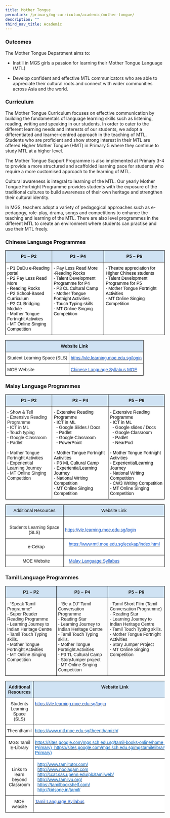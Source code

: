 ```yaml
---
title: Mother Tongue
permalink: /primary/mg-curriculum/academic/mother-tongue/
description: ""
third_nav_title: Academic
---
```

### Outcomes

The Mother Tongue Department aims to: 

*   Instill in MGS girls a passion for learning their Mother Tongue Language (MTL) 
    
*   Develop confident and effective MTL communicators who are able to appreciate their cultural roots and connect with wider communities across Asia and the world. 
    

### Curriculum

The Mother Tongue Curriculum focuses on effective communication by building the fundamentals of language learning skills such as listening, reading, writing and speaking in our students. In order to cater to the different learning needs and interests of our students, we adopt a differentiated and learner-centred approach in the teaching of MTL. Students who are proficient and show strong interest in their MTL are offered Higher Mother Tongue (HMT) in Primary 5 where they continue to study MTL at a higher level. 

The Mother Tongue Support Programme is also implemented at Primary 3-4 to provide a more structured and scaffolded learning pace for students who require a more customised approach to the learning of MTL.

Cultural awareness is integral to learning of the MTL. Our yearly Mother Tongue Fortnight Programme provides students with the exposure of the traditional cultures to build awareness of their own heritage and strengthen their cultural identity. 

In MGS, teachers adopt a variety of pedagogical approaches such as e-pedagogy, role-play, drama, songs and competitions to enhance the teaching and learning of the MTL. There are also level programmes in the different MTL to create an environment where students can practise and use their MTL freely.

### Chinese Language Programmes

<style type="text/css">
.tg  {border-collapse:collapse;border-spacing:0;}
.tg td{border-color:black;border-style:solid;border-width:1px;font-family:Arial, sans-serif;font-size:14px;
  overflow:hidden;padding:10px 5px;word-break:normal;}
.tg th{border-color:black;border-style:solid;border-width:1px;font-family:Arial, sans-serif;font-size:14px;
  font-weight:normal;overflow:hidden;padding:10px 5px;word-break:normal;}
.tg .tg-zvks{background-color:#FFF;color:#1A1C1E;text-align:left;vertical-align:top}
.tg .tg-mf0i{background-color:#CFE2F3;color:#1A1C1E;font-weight:bold;text-align:center;vertical-align:top}
</style>
<table class="tg">
<thead>
  <tr>
    <th class="tg-mf0i"><span style="font-weight:700;font-style:normal;text-decoration:none;color:#000;background-color:transparent">P1 – P2</span></th>
    <th class="tg-mf0i"><span style="font-weight:700;font-style:normal;text-decoration:none;color:#000;background-color:transparent">P3 – P4</span></th>
    <th class="tg-mf0i"><span style="font-weight:700;font-style:normal;text-decoration:none;color:#000;background-color:transparent">P5 – P6</span></th>
  </tr>
</thead>
<tbody>
  <tr>
    <td class="tg-zvks"><span style="font-weight:400;font-style:normal;text-decoration:none;color:#000;background-color:transparent">- P1 DuDu e-Reading portal </span><br><span style="font-weight:400;font-style:normal;text-decoration:none;color:#000;background-color:transparent">- P2 Pay Less Read More</span><br><span style="font-weight:400;font-style:normal;text-decoration:none;color:#000;background-color:transparent">- Reading Rocks</span><br><span style="font-weight:400;font-style:normal;text-decoration:none;color:#000;background-color:transparent">- P2 School-Based Curriculum </span><br><span style="font-weight:400;font-style:normal;text-decoration:none;color:#000;background-color:transparent">- P2 CL Bridging Module </span><br><span style="font-weight:400;font-style:normal;text-decoration:none;color:#000;background-color:transparent">- Mother Tongue Fortnight Activities</span><br><span style="font-weight:400;font-style:normal;text-decoration:none;color:#000;background-color:transparent">- MT Online Singing Competition</span></td>
    <td class="tg-zvks"><span style="font-weight:400;font-style:normal;text-decoration:none;color:#000;background-color:transparent">- Pay Less Read More</span><br><span style="font-weight:400;font-style:normal;text-decoration:none;color:#000;background-color:transparent">-Reading Rocks</span><br><span style="font-weight:400;font-style:normal;text-decoration:none;color:#000;background-color:transparent">- Talent Development Programme for P4</span><br><span style="font-weight:400;font-style:normal;text-decoration:none;color:#000;background-color:transparent">- P3 CL Cultural Camp</span><br><span style="font-weight:400;font-style:normal;text-decoration:none;color:#000;background-color:transparent">- Mother Tongue Fortnight Activities</span><br><span style="font-weight:400;font-style:normal;text-decoration:none;color:#000;background-color:transparent">- Touch Typing skills</span><br><span style="font-weight:400;font-style:normal;text-decoration:none;color:#000;background-color:transparent">- MT Online Singing Competition</span><br><span style="font-weight:400;font-style:normal;text-decoration:none;color:#000;background-color:transparent"> </span>	</td>
    <td class="tg-zvks"><span style="font-weight:400;font-style:normal;text-decoration:none;color:#000;background-color:transparent">- Theatre appreciation for Higher Chinese students</span><br><span style="font-weight:400;font-style:normal;text-decoration:none;color:#000;background-color:transparent">- Talent Development Programme for P5</span><br><span style="font-weight:400;font-style:normal;text-decoration:none;color:#000;background-color:transparent">- Mother Tongue Fortnight Activities </span><br><span style="font-weight:400;font-style:normal;text-decoration:none;color:#000;background-color:transparent">- MT Online Singing Competition</span></td>
  </tr>
</tbody>
</table>

<style type="text/css">
.tg  {border-collapse:collapse;border-spacing:0;}
.tg td{border-color:black;border-style:solid;border-width:1px;font-family:Arial, sans-serif;font-size:14px;
  overflow:hidden;padding:10px 5px;word-break:normal;}
.tg th{border-color:black;border-style:solid;border-width:1px;font-family:Arial, sans-serif;font-size:14px;
  font-weight:normal;overflow:hidden;padding:10px 5px;word-break:normal;}
.tg .tg-zvks{background-color:#FFF;color:#1A1C1E;text-align:left;vertical-align:top}
.tg .tg-mf0i{background-color:#CFE2F3;color:#1A1C1E;font-weight:bold;text-align:center;vertical-align:top}
.tg .tg-dm87{background-color:#FFF;color:#15C;text-align:left;text-decoration:underline;vertical-align:top}
</style>
<table class="tg">
<thead>
  <tr>
    <th class="tg-mf0i" colspan="2">Website Link</th>
  </tr>
</thead>
<tbody>
  <tr>
    <td class="tg-zvks">Student Learning Space (SLS)</td>
    <td class="tg-dm87"><a href="https://vle.learning.moe.edu.sg/login"><span style="color:#15C">https://vle.learning.moe.edu.sg/login</span></a></td>
  </tr>
  <tr>
    <td class="tg-zvks">MOE Website</td>
    <td class="tg-dm87"><a href="https://www.moe.gov.sg/-/media/files/primary/chinese-primary-2015.pdf?la=en&hash=A987D4D156E56CE06F4D68B95B3DB8C054F9E52E"><span style="color:#15C">Chinese Language Syllabus MOE</span></a></td>
  </tr>
</tbody>
</table>

### Malay Language Programmes

<style type="text/css">
.tg  {border-collapse:collapse;border-spacing:0;}
.tg td{border-color:black;border-style:solid;border-width:1px;font-family:Arial, sans-serif;font-size:14px;
  overflow:hidden;padding:10px 5px;word-break:normal;}
.tg th{border-color:black;border-style:solid;border-width:1px;font-family:Arial, sans-serif;font-size:14px;
  font-weight:normal;overflow:hidden;padding:10px 5px;word-break:normal;}
.tg .tg-xgeg{background-color:#CFE2F3;font-weight:bold;text-align:center;vertical-align:top}
.tg .tg-ktyi{background-color:#FFF;text-align:left;vertical-align:top}
</style>
<table class="tg">
<thead>
  <tr>
    <th class="tg-xgeg"><span style="font-weight:700;background-color:transparent">P1 – P2</span></th>
    <th class="tg-xgeg"><span style="font-weight:700;background-color:transparent">P3 – P4</span></th>
    <th class="tg-xgeg"><span style="font-weight:700;background-color:transparent">P5 – P6</span></th>
  </tr>
</thead>
<tbody>
  <tr>
    <td class="tg-ktyi"><span style="background-color:transparent">- Show &amp; Tell</span><br><span style="background-color:transparent">- Extensive Reading Programme</span><br><span style="background-color:transparent">- ICT in ML </span><br><span style="background-color:transparent">  - Touch typing</span><br><span style="background-color:transparent">  - Google Classroom</span><br><span style="background-color:transparent">  - Padlet</span><br><br><span style="background-color:transparent">- Mother Tongue Fortnight Activities</span><br><span style="background-color:transparent">- Experiential Learning Journey</span><br><span style="background-color:transparent">- MT Online Singing Competition</span></td>
    <td class="tg-ktyi"><span style="font-weight:400;font-style:normal;text-decoration:none;color:#000;background-color:transparent">- Extensive Reading Programme</span><br><span style="font-weight:400;font-style:normal;text-decoration:none;color:#000;background-color:transparent">- ICT in ML </span><br><span style="font-weight:400;font-style:normal;text-decoration:none;color:#000;background-color:transparent">&nbsp;&nbsp;- Google Slides / Docs</span><br><span style="font-weight:400;font-style:normal;text-decoration:none;color:#000;background-color:transparent">&nbsp;&nbsp;- Padlet</span><br><span style="font-weight:400;font-style:normal;text-decoration:none;color:#000;background-color:transparent">&nbsp;&nbsp;- Google Classroom</span><br><span style="font-weight:400;font-style:normal;text-decoration:none;color:#000;background-color:transparent">&nbsp;&nbsp;- PowerPoint</span><br><br><span style="font-weight:400;font-style:normal;text-decoration:none;color:#000;background-color:transparent">- Mother Tongue Fortnight Activities </span><br><span style="font-weight:400;font-style:normal;text-decoration:none;color:#000;background-color:transparent">- P3 ML Cultural Camp</span><br><span style="font-weight:400;font-style:normal;text-decoration:none;color:#000;background-color:transparent">- ExperientialLearning Journey</span><br><span style="font-weight:400;font-style:normal;text-decoration:none;color:#000;background-color:transparent">- National Writing Competition</span><br><span style="font-weight:400;font-style:normal;text-decoration:none;color:#000;background-color:transparent">- MT Online Singing Competition</span></td>
    <td class="tg-ktyi"><span style="font-weight:400;font-style:normal;text-decoration:none;color:#000;background-color:transparent">- Extensive Reading Programme</span><br><span style="font-weight:400;font-style:normal;text-decoration:none;color:#000;background-color:transparent">- ICT in ML</span><br><span style="font-weight:400;font-style:normal;text-decoration:none;color:#000;background-color:transparent">&nbsp;&nbsp;- Google slides / Docs</span><br><span style="font-weight:400;font-style:normal;text-decoration:none;color:#000;background-color:transparent">&nbsp;&nbsp;- Google Classroom</span><br><span style="font-weight:400;font-style:normal;text-decoration:none;color:#000;background-color:transparent">&nbsp;&nbsp;- Padlet</span><br><span style="font-weight:400;font-style:normal;text-decoration:none;color:#000;background-color:transparent">&nbsp;&nbsp;- NearPod</span><br><br><span style="font-weight:400;font-style:normal;text-decoration:none;color:#000;background-color:transparent">- Mother Tongue Fortnight Activities</span><br><span style="font-weight:400;font-style:normal;text-decoration:none;color:#000;background-color:transparent">- ExperientialLearning Journey</span><br><span style="font-weight:400;font-style:normal;text-decoration:none;color:#000;background-color:transparent">- National Writing Competition</span><br><span style="font-weight:400;font-style:normal;text-decoration:none;color:#000;background-color:transparent">- CW3 Writing Competition</span><br><span style="font-weight:400;font-style:normal;text-decoration:none;color:#000;background-color:transparent">- MT Online Singing Competition</span></td>
  </tr>
</tbody>
</table>

<style type="text/css">
.tg  {border-collapse:collapse;border-spacing:0;}
.tg td{border-color:black;border-style:solid;border-width:1px;font-family:Arial, sans-serif;font-size:14px;
  overflow:hidden;padding:10px 5px;word-break:normal;}
.tg th{border-color:black;border-style:solid;border-width:1px;font-family:Arial, sans-serif;font-size:14px;
  font-weight:normal;overflow:hidden;padding:10px 5px;word-break:normal;}
.tg .tg-a5br{background-color:#CFE2F3;text-align:center;vertical-align:top}
.tg .tg-f4yw{background-color:#FFF;text-align:center;vertical-align:middle}
.tg .tg-zr06{background-color:#FFF;text-align:left;vertical-align:middle}
</style>
<table class="tg">
<thead>
  <tr>
    <th class="tg-a5br"><span style="background-color:#CFE2F3">A</span>dditional Resources<span style="background-color:#CFE2F3"> </span></th>
    <th class="tg-a5br"><span style="background-color:#CFE2F3"> </span>Website Link</th>
  </tr>
</thead>
<tbody>
  <tr>
    <td class="tg-f4yw"> <br>Students Learning Space (SLS)</td>
    <td class="tg-zr06"> <br><a href="https://vle.learning.moe.edu.sg/login"><span style="color:#15C">https://vle.learning.moe.edu.sg/login</span></a> </td>
  </tr>
  <tr>
    <td class="tg-f4yw">&nbsp;&nbsp;&nbsp;e-Cekap<br></td>
    <td class="tg-zr06">&nbsp;&nbsp;&nbsp;<a href="https://www.mtl.moe.edu.sg/ecekap/index.html"><span style="color:#15C">https://www.mtl.moe.edu.sg/ecekap/index.html</span></a><span style="background-color:transparent"> </span>&nbsp;&nbsp;</td>
  </tr>
  <tr>
    <td class="tg-f4yw">&nbsp;&nbsp;&nbsp;MOE Website </td>
    <td class="tg-zr06">&nbsp;&nbsp;&nbsp;<a href="https://www.moe.gov.sg/-/media/files/primary/malay-primary-2015.pdf?la=en&hash=3D78EE4296AEA86D7B640415CFC0C36BCF2C391F"><span style="color:#15C">Malay Language Syllabus</span></a>&nbsp;&nbsp;</td>
  </tr>
</tbody>
</table>

### Tamil Language Programmes

<style type="text/css">
.tg  {border-collapse:collapse;border-spacing:0;}
.tg td{border-color:black;border-style:solid;border-width:1px;font-family:Arial, sans-serif;font-size:14px;
  overflow:hidden;padding:10px 5px;word-break:normal;}
.tg th{border-color:black;border-style:solid;border-width:1px;font-family:Arial, sans-serif;font-size:14px;
  font-weight:normal;overflow:hidden;padding:10px 5px;word-break:normal;}
.tg .tg-xgeg{background-color:#CFE2F3;font-weight:bold;text-align:center;vertical-align:top}
.tg .tg-0lax{text-align:left;vertical-align:top}
</style>
<table class="tg">
<thead>
  <tr>
    <th class="tg-xgeg"><span style="font-weight:700;background-color:transparent">P1 – P2</span></th>
    <th class="tg-xgeg"><span style="font-weight:700;background-color:transparent">P3 – P4</span></th>
    <th class="tg-xgeg"><span style="font-weight:700;background-color:transparent">P5 – P6</span></th>
  </tr>
</thead>
<tbody>
  <tr>
    <td class="tg-0lax"><span style="background-color:transparent">- “Speak Tamil Programme”</span><br><span style="background-color:transparent">- Super Reader Reading Programme </span><br><span style="background-color:transparent">- Learning Journey to Indian Heritage Centre</span><br><span style="background-color:transparent">- Tamil Touch Typing skills.</span><br><span style="background-color:transparent">- Mother Tongue Fortnight Activities </span><br><span style="background-color:transparent">- MT Online Singing Competition</span></td>
    <td class="tg-0lax"><span style="background-color:transparent">- “Be a DJ” Tamil Conversation Programme </span><br><span style="background-color:transparent">- Reading Star</span><br><span style="background-color:transparent">- Learning Journey to Indian Heritage Centre</span><br><span style="background-color:transparent">- Tamil Touch Typing skills.</span><br><span style="background-color:transparent">- Mother Tongue Fortnight Activities</span><br><span style="background-color:transparent">- P3 TL Cultural Camp</span><br><span style="background-color:transparent">- StoryJumper project</span><br><span style="background-color:transparent">- MT Online Singing Competition</span></td>
    <td class="tg-0lax"><span style="background-color:transparent">- Tamil Short Film (Tamil Conversation Programme)</span><br><span style="background-color:transparent">- Reading Star</span><br><span style="background-color:transparent">- Learning Journey to Indian Heritage Centre</span><br><span style="background-color:transparent">- Tamil Touch Typing skills.</span><br><span style="background-color:transparent">- Mother Tongue Fortnight Activities</span><br><span style="background-color:transparent">- Story Jumper Project</span><br><span style="background-color:transparent">- MT Online Singing Competition</span></td>
  </tr>
</tbody>
</table>

<style type="text/css">
.tg  {border-collapse:collapse;border-spacing:0;}
.tg td{border-color:black;border-style:solid;border-width:1px;font-family:Arial, sans-serif;font-size:14px;
  overflow:hidden;padding:10px 5px;word-break:normal;}
.tg th{border-color:black;border-style:solid;border-width:1px;font-family:Arial, sans-serif;font-size:14px;
  font-weight:normal;overflow:hidden;padding:10px 5px;word-break:normal;}
.tg .tg-xgeg{background-color:#CFE2F3;font-weight:bold;text-align:center;vertical-align:top}
.tg .tg-a5br{background-color:#CFE2F3;text-align:center;vertical-align:top}
.tg .tg-f4yw{background-color:#FFF;text-align:center;vertical-align:middle}
.tg .tg-dm87{background-color:#FFF;color:#15C;text-align:left;text-decoration:underline;vertical-align:top}
.tg .tg-zr06{background-color:#FFF;text-align:left;vertical-align:middle}
.tg .tg-7yig{background-color:#FFF;text-align:center;vertical-align:top}
.tg .tg-wogo{background-color:#FFF;color:#0563C1;text-align:left;text-decoration:underline;vertical-align:top}
</style>
<table class="tg">
<thead>
  <tr>
    <th class="tg-xgeg">Additional Resources</th>
    <th class="tg-a5br"><span style="font-weight:bold;background-color:#CFE2F3"> </span><span style="font-weight:bold">Website Link</span></th>
  </tr>
</thead>
<tbody>
  <tr>
    <td class="tg-f4yw">Students Learning Space (SLS)</td>
    <td class="tg-dm87"><a href="https://vle.learning.moe.edu.sg/login"><span style="color:#15C">https://vle.learning.moe.edu.sg/login</span></a><span style="background-color:initial"> </span></td>
  </tr>
  <tr>
    <td class="tg-f4yw"> Theenthamil <br></td>
    <td class="tg-zr06"> <a href="https://www.mtl.moe.edu.sg/theenthamizh/"><span style="color:#0563C1">https://www.mtl.moe.edu.sg/theenthamizh/</span></a><span style="background-color:initial"> </span><br></td>
  </tr>
  <tr>
    <td class="tg-7yig">MGS Tamil E-Library <span style="background-color:initial"> </span></td>
    <td class="tg-wogo"><a href="https://sites.google.com/mgs.sch.edu.sg/tamil-books-online/home"><span style="color:#0563C1">https://sites.google.com/mgs.sch.edu.sg/tamil-books-online/home</span></a><span style="background-color:initial">&nbsp;&nbsp;(Lower Primary)</span>&nbsp;&nbsp;<a href="https://sites.google.com/mgs.sch.edu.sg/mgstamilelibrary/home"><span style="color:#0563C1">https://sites.google.com/mgs.sch.edu.sg/mgstamilelibrary/home</span></a><span style="background-color:initial">&nbsp;&nbsp;(Upper Primary)</span> </td>
  </tr>
  <tr>
    <td class="tg-7yig"><br>Links to learn beyond Classroom</td>
    <td class="tg-zr06">&nbsp;&nbsp;<a href="http://www.tamiltutor.com/"><span style="color:#0563C1">http://www.tamiltutor.com/</span></a><br>&nbsp;&nbsp;<a href="http://www.noolagam.com/"><span style="color:#0563C1">http://www.noolagam.com</span></a><span style="background-color:initial">  </span><br>&nbsp;&nbsp;<a href="http://ccat.sas.upenn.edu/plc/tamilweb/"><span style="color:#0563C1">http://ccat.sas.upenn.edu/plc/tamilweb/</span></a><span style="background-color:initial"> </span><br>&nbsp;&nbsp;<a href="http://www.tamilvu.org/"><span style="color:#0563C1">http://www.tamilvu.org/</span></a><span style="background-color:initial"> </span><br>&nbsp;&nbsp;<a href="https://tamilbookshelf.com/"><span style="color:#0563C1">https://tamilbookshelf.com/</span></a><span style="background-color:initial"> </span><br>&nbsp;&nbsp;<a href="http://kidsone.in/tamil/"><span style="text-decoration:underline;color:#0563C1;background-color:initial">http://kidsone.in/tamil/</span></a><span style="background-color:initial"> </span>&nbsp;&nbsp;</td>
  </tr>
  <tr>
    <td class="tg-f4yw"> MOE website </td>
    <td class="tg-dm87"><a href="https://www.moe.gov.sg/-/media/files/primary/tamil-primary-2015.pdf?la=en&hash=DC20029CE31758C1228EA18AC560BF56697C484A"><span style="color:#15C">Tamil Language Syllabus </span></a> </td>
  </tr>
</tbody>
</table>